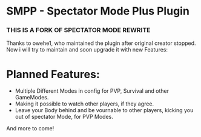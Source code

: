 # SMPP - Spectator Mode Plus Plugin

### **THIS IS A FORK OF SPECTATOR MODE REWRITE**
Thanks to owehe1, who maintained the plugin after original creator stopped. Now i will try to maintain and soon upgrade it with new Features:

# Planned Features:
- Multiple Different Modes in config for PVP, Survival and other GameModes.
- Making it possible to watch other players, if they agree.
- Leave your Body behind and be vournable to other players, kicking you out of spectator Mode, for PVP Modes.
  
And more to come!




